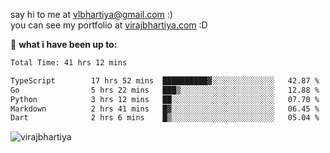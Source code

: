 say hi to me at [vlbhartiya@gmail.com](mailto:vlbhartiya@gmail.com) :)<br/>
you can see my portfolio at [virajbhartiya.com](https://virajbhartiya.com) :D<br/>


🚀 **what i have been up to:**

<!--START_SECTION:waka-->

```txt
Total Time: 41 hrs 12 mins

TypeScript        17 hrs 52 mins  ██████████▓░░░░░░░░░░░░░░   42.87 %
Go                5 hrs 22 mins   ███▒░░░░░░░░░░░░░░░░░░░░░   12.88 %
Python            3 hrs 12 mins   ██░░░░░░░░░░░░░░░░░░░░░░░   07.70 %
Markdown          2 hrs 41 mins   █▓░░░░░░░░░░░░░░░░░░░░░░░   06.45 %
Dart              2 hrs 6 mins    █▒░░░░░░░░░░░░░░░░░░░░░░░   05.04 %
```

<!--END_SECTION:waka-->

<p align="left"> <img src="https://komarev.com/ghpvc/?username=virajbhartiya&color=blue" alt="virajbhartiya" /> </p>
